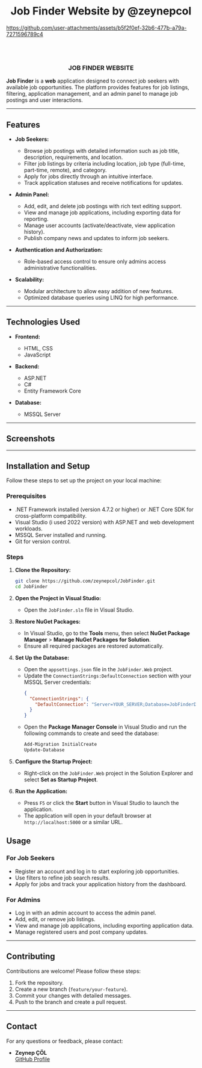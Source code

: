 <h1 align="center">Job Finder Website by @zeynepcol</h1> 

https://github.com/user-attachments/assets/b5f2f0ef-32b6-477b-a79a-7271596789c4

<br></br>
 <h3 align="center">JOB FINDER WEBSITE</h3>

**Job Finder** is a **web** application designed to connect job seekers with available job opportunities. The platform provides features for job listings, filtering, application management, and an admin panel to manage job postings and user interactions.

---

## Features

- **Job Seekers:**
  - Browse job postings with detailed information such as job title, description, requirements, and location.
  - Filter job listings by criteria including location, job type (full-time, part-time, remote), and category.
  - Apply for jobs directly through an intuitive interface.
  - Track application statuses and receive notifications for updates.

- **Admin Panel:**
  - Add, edit, and delete job postings with rich text editing support.
  - View and manage job applications, including exporting data for reporting.
  - Manage user accounts (activate/deactivate, view application history).
  - Publish company news and updates to inform job seekers.

- **Authentication and Authorization:**
  - Role-based access control to ensure only admins access administrative functionalities.

- **Scalability:**
  - Modular architecture to allow easy addition of new features.
  - Optimized database queries using LINQ for high performance.

---

## Technologies Used

- **Frontend:**
  - HTML, CSS
  - JavaScript
  

- **Backend:**
  - ASP.NET
  - C#
  - Entity Framework Core

- **Database:**
  - MSSQL Server

---

## Screenshots



---
## Installation and Setup

Follow these steps to set up the project on your local machine:

### Prerequisites

- .NET Framework installed (version 4.7.2 or higher) or .NET Core SDK for cross-platform compatibility.
- Visual Studio (i used 2022 version) with ASP.NET and web development workloads.
- MSSQL Server installed and running.
- Git for version control.

### Steps

1. **Clone the Repository:**
   ```bash
   git clone https://github.com/zeynepcol/JobFinder.git
   cd JobFinder
   ```

2. **Open the Project in Visual Studio:**
   - Open the `JobFinder.sln` file in Visual Studio.

3. **Restore NuGet Packages:**
   - In Visual Studio, go to the **Tools** menu, then select **NuGet Package Manager** > **Manage NuGet Packages for Solution**.
   - Ensure all required packages are restored automatically.

4. **Set Up the Database:**
   - Open the `appsettings.json` file in the `JobFinder.Web` project.
   - Update the `ConnectionStrings:DefaultConnection` section with your MSSQL Server credentials:
     ```json
     {
       "ConnectionStrings": {
         "DefaultConnection": "Server=YOUR_SERVER;Database=JobFinderDB;Trusted_Connection=True;"
       }
     }
     ```
   - Open the **Package Manager Console** in Visual Studio and run the following commands to create and seed the database:
     ```bash
     Add-Migration InitialCreate
     Update-Database
     ```

5. **Configure the Startup Project:**
   - Right-click on the `JobFinder.Web` project in the Solution Explorer and select **Set as Startup Project**.

6. **Run the Application:**
   - Press `F5` or click the **Start** button in Visual Studio to launch the application.
   - The application will open in your default browser at `http://localhost:5000` or a similar URL.



## Usage

### For Job Seekers
- Register an account and log in to start exploring job opportunities.
- Use filters to refine job search results.
- Apply for jobs and track your application history from the dashboard.

### For Admins
- Log in with an admin account to access the admin panel.
- Add, edit, or remove job listings.
- View and manage job applications, including exporting application data.
- Manage registered users and post company updates.

---


## Contributing

Contributions are welcome! Please follow these steps:

1. Fork the repository.
2. Create a new branch (`feature/your-feature`).
3. Commit your changes with detailed messages.
4. Push to the branch and create a pull request.

---

## Contact

For any questions or feedback, please contact:
- **Zeynep ÇÖL**  
  [GitHub Profile](https://github.com/zeynepcol)
